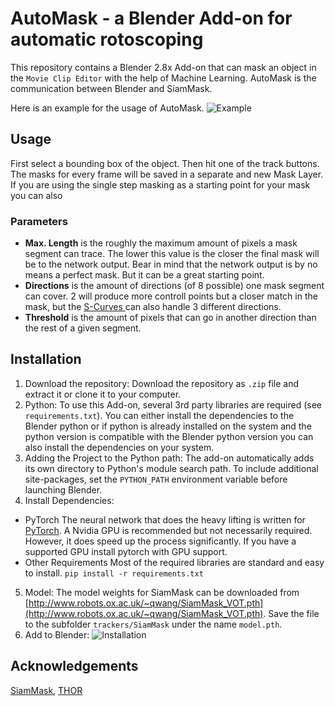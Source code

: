 # AutoMask - a Blender Add-on for automatic rotoscoping
This repository contains a Blender 2.8x Add-on that can mask an object in the `Movie Clip Editor` with the help of Machine Learning.
AutoMask is the communication between Blender and SiamMask.

Here is an example for the usage of AutoMask.
![Example](https://github.com/lukas-blecher/AutoMask/blob/master/figures/showcase.gif?raw=true)

## Usage
First select a bounding box of the object. Then hit one of the track buttons. 
The masks for every frame will be saved in a separate and new Mask Layer. If you are using the single step masking as a starting point for your mask you can also 
### Parameters
* **Max. Length** is the roughly the maximum amount of pixels a mask segment can trace. The lower this value is the closer the final mask will be to the network output. Bear in mind that the network output is by no means a perfect mask. But it can be a great starting point. 
* **Directions** is the amount of directions (of 8 possible) one mask segment can cover. 2 will produce more controll points but a closer match in the mask, but the [S-Curves ](https://docs.blender.org/manual/en/latest/movie_clip/masking/scurve.html) can also handle 3 different directions.
* **Threshold** is the amount of pixels that can go in another direction than the rest of a given segment.


## Installation
1. Download the repository:
Download the repository as `.zip` file and extract it or clone it to your computer.
2. Python:
To use this Add-on, several 3rd party libraries are required (see `requirements.txt`). You can either install the dependencies to
the Blender python or if python is already installed on the system and the python version is compatible with the Blender python version you can also install the dependencies on your system.
3. Adding the Project to the Python path:
The add-on automatically adds its own directory to Python's module search path. To include additional site-packages, set the `PYTHON_PATH` environment variable before launching Blender.
4. Install Dependencies:
* PyTorch 
The neural network that does the heavy lifting is written for [PyTorch](https://pytorch.org/).
A Nvidia GPU is recommended but not necessarily required. However, it does speed up the process significantly. If you have a supported GPU install pytorch with GPU support.
* Other Requirements
Most of the required libraries are standard and easy to install. 
```pip install -r requirements.txt```
5. Model:
The model weights for SiamMask can be downloaded from [http://www.robots.ox.ac.uk/~qwang/SiamMask_VOT.pth](http://www.robots.ox.ac.uk/~qwang/SiamMask_VOT.pth). Save the file to the subfolder `trackers/SiamMask` under the name `model.pth`. 
6. Add to Blender:
![Installation](https://github.com/lukas-blecher/AutoMask/blob/master/figures/install.gif?raw=true)
## Acknowledgements
[SiamMask](https://github.com/foolwood/SiamMask), [THOR](https://github.com/xl-sr/THOR)
